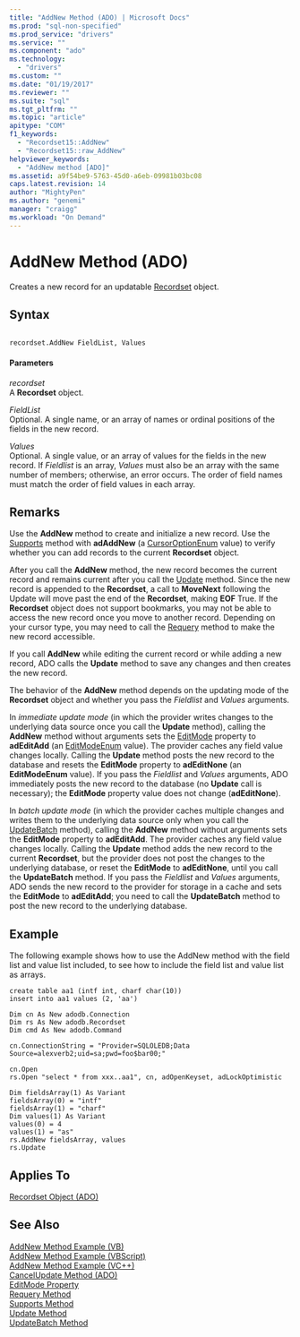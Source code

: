 ```yaml
---
title: "AddNew Method (ADO) | Microsoft Docs"
ms.prod: "sql-non-specified"
ms.prod_service: "drivers"
ms.service: ""
ms.component: "ado"
ms.technology:
  - "drivers"
ms.custom: ""
ms.date: "01/19/2017"
ms.reviewer: ""
ms.suite: "sql"
ms.tgt_pltfrm: ""
ms.topic: "article"
apitype: "COM"
f1_keywords: 
  - "Recordset15::AddNew"
  - "Recordset15::raw_AddNew"
helpviewer_keywords: 
  - "AddNew method [ADO]"
ms.assetid: a9f54be9-5763-45d0-a6eb-09981b03bc08
caps.latest.revision: 14
author: "MightyPen"
ms.author: "genemi"
manager: "craigg"
ms.workload: "On Demand"
---
```

# AddNew Method (ADO)
Creates a new record for an updatable [Recordset](../../../ado/reference/ado-api/recordset-object-ado.md) object.  
  
## Syntax  
  
```  
  
recordset.AddNew FieldList, Values  
```  
  
#### Parameters  
 *recordset*  
 A **Recordset** object.  
  
 *FieldList*  
 Optional. A single name, or an array of names or ordinal positions of the fields in the new record.  
  
 *Values*  
 Optional. A single value, or an array of values for the fields in the new record. If *Fieldlist* is an array, *Values* must also be an array with the same number of members; otherwise, an error occurs. The order of field names must match the order of field values in each array.  
  
## Remarks  
 Use the **AddNew** method to create and initialize a new record. Use the [Supports](../../../ado/reference/ado-api/supports-method.md) method with **adAddNew** (a [CursorOptionEnum](../../../ado/reference/ado-api/cursoroptionenum.md) value) to verify whether you can add records to the current **Recordset** object.  
  
 After you call the **AddNew** method, the new record becomes the current record and remains current after you call the [Update](../../../ado/reference/ado-api/update-method.md) method. Since the new record is appended to the **Recordset**, a call to **MoveNext** following the Update will move past the end of the **Recordset**, making **EOF** True. If the **Recordset** object does not support bookmarks, you may not be able to access the new record once you move to another record. Depending on your cursor type, you may need to call the [Requery](../../../ado/reference/ado-api/requery-method.md) method to make the new record accessible.  
  
 If you call **AddNew** while editing the current record or while adding a new record, ADO calls the **Update** method to save any changes and then creates the new record.  
  
 The behavior of the **AddNew** method depends on the updating mode of the **Recordset** object and whether you pass the *Fieldlist* and *Values* arguments.  
  
 In *immediate update mode* (in which the provider writes changes to the underlying data source once you call the **Update** method), calling the **AddNew** method without arguments sets the [EditMode](../../../ado/reference/ado-api/editmode-property.md) property to **adEditAdd** (an [EditModeEnum](../../../ado/reference/ado-api/editmodeenum.md) value). The provider caches any field value changes locally. Calling the **Update** method posts the new record to the database and resets the **EditMode** property to **adEditNone** (an **EditModeEnum** value). If you pass the *Fieldlist* and *Values* arguments, ADO immediately posts the new record to the database (no **Update** call is necessary); the **EditMode** property value does not change (**adEditNone**).  
  
 In *batch update mode* (in which the provider caches multiple changes and writes them to the underlying data source only when you call the [UpdateBatch](../../../ado/reference/ado-api/updatebatch-method.md) method), calling the **AddNew** method without arguments sets the **EditMode** property to **adEditAdd**. The provider caches any field value changes locally. Calling the **Update** method adds the new record to the current **Recordset**, but the provider does not post the changes to the underlying database, or reset the **EditMode** to **adEditNone**, until you call the **UpdateBatch** method. If you pass the *Fieldlist* and *Values* arguments, ADO sends the new record to the provider for storage in a cache and sets the **EditMode** to **adEditAdd**; you need to call the **UpdateBatch** method to post the new record to the underlying database.  
  
## Example  
 The following example shows how to use the AddNew method with the field list and value list included, to see how to include the field list and value list as arrays.  
  
```  
create table aa1 (intf int, charf char(10))  
insert into aa1 values (2, 'aa')  
  
Dim cn As New adodb.Connection  
Dim rs As New adodb.Recordset  
Dim cmd As New adodb.Command  
  
cn.ConnectionString = "Provider=SQLOLEDB;Data Source=alexverb2;uid=sa;pwd=foo$bar00;"  
  
cn.Open  
rs.Open "select * from xxx..aa1", cn, adOpenKeyset, adLockOptimistic  
  
Dim fieldsArray(1) As Variant  
fieldsArray(0) = "intf"  
fieldsArray(1) = "charf"  
Dim values(1) As Variant  
values(0) = 4  
values(1) = "as"  
rs.AddNew fieldsArray, values  
rs.Update  
```  
  
## Applies To  
 [Recordset Object (ADO)](../../../ado/reference/ado-api/recordset-object-ado.md)  
  
## See Also  
 [AddNew Method Example (VB)](../../../ado/reference/ado-api/addnew-method-example-vb.md)   
 [AddNew Method Example (VBScript)](../../../ado/reference/ado-api/addnew-method-example-vbscript.md)   
 [AddNew Method Example (VC++)](../../../ado/reference/ado-api/addnew-method-example-vc.md)   
 [CancelUpdate Method (ADO)](../../../ado/reference/ado-api/cancelupdate-method-ado.md)   
 [EditMode Property](../../../ado/reference/ado-api/editmode-property.md)   
 [Requery Method](../../../ado/reference/ado-api/requery-method.md)   
 [Supports Method](../../../ado/reference/ado-api/supports-method.md)   
 [Update Method](../../../ado/reference/ado-api/update-method.md)   
 [UpdateBatch Method](../../../ado/reference/ado-api/updatebatch-method.md)
